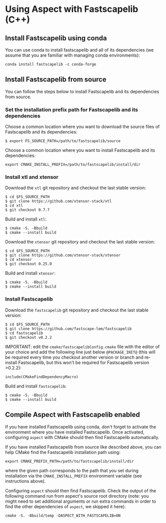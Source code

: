 # Using Aspect with Fastscapelib (C++)

## Install Fastscapelib using conda

You can use conda to install fastscapelib and all of its dependencies (we assume
that you are familiar with managing conda environments):

```
conda install fastscapelib -c conda-forge
```

## Install Fastscapelib from source

You can follow the steps below to install Fastscapelib and its dependencies from
source.

### Set the installation prefix path for Fastscapelib and its dependencies

Choose a common location where you want to download the source files of
Fastscapelib and its dependencies:

```
$ export FS_SOURCE_PATH=/path/to/fastscapelib/source
```

Choose a common location where you want to install Fastscapelib and its
dependencies:

```
export CMAKE_INSTALL_PREFIX=/path/to/fastscapelib/install/dir
```

### Install xtl and xtensor

Download the `xtl` git repository and checkout the last stable version:

```
$ cd $FS_SOURCE_PATH
$ git clone https://github.com/xtensor-stack/xtl
$ cd xtl
$ git checkout 0.7.7 
```

Build and install `xtl`:

```
$ cmake -S. -Bbuild
$ cmake --install build
```

Download the `xtensor` git repository and checkout the last stable version:

```
$ cd $FS_SOURCE_PATH
$ git clone https://github.com/xtensor-stack/xtensor
$ cd xtensor
$ git checkout 0.25.0 
```

Build and install `xtensor`:

```
$ cmake -S. -Bbuild
$ cmake --install build
```

### Install Fastscapelib

Download the `fastscapelib` git repository and checkout the last stable version:

```
$ cd $FS_SOURCE_PATH
$ git clone https://github.com/fastscape-lem/fastscapelib
$ cd fastscapelib
$ git checkout v0.2.2
```

IMPORTANT: edit the `cmake/fastscapelibConfig.cmake` file with the editor of
your choice and add the following line just below `@PACKAGE_INIT@` (this will be
required every time you checkout another version or branch and re-install
Fastscapelib, but this won't be required for Fastscapelib version >0.2.2):

```
include(CMakeFindDependencyMacro)
```

Build and install `fastscapelib`:

```
$ cmake -S. -Bbuild
$ cmake --install build
```

## Compile Aspect with Fastscapelib enabled

If you have installed Fastscapelib using conda, don't forget to activate the
environment where you have installed Fastscapelib. Once activated, configuring
`aspect` with CMake should then find Fastscapelib automatically.

If you have installed Fastscapelib from source like described above, you can
help CMake find the Fastscapelib installation path using:

```
export CMAKE_PREFIX_PATH=/path/to/fastscapelib/install/dir
```

where the given path corresponds to the path that you set during installation
via the `CMAKE_INSTALL_PREFIX` environment variable (see instructions above).

Configuring `aspect` should then find Fastscapelib. Check the output of the
following command run from aspect's source root directory (note: you might need
to set additional arguments or run extra commands in order to find the other
dependencies of `aspect`, we skipped it here):

```
cmake -S. -Bbuild/temp -DASPECT_WITH_FASTSCAPELIB=ON
```
